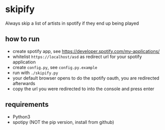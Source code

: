 # skipify
Always skip a list of artists in spotify if they end up being played

## how to run
* create spotify app, see https://developer.spotify.com/my-applications/
* whitelist `https://localhost/asd` as redirect url for your spotify application
* create `config.py`, see `config.py.example`
* run with `./skipify.py`
* your default browser opens to do the spotify oauth, you are redirected afterwards
* copy the url you were redirected to into the console and press enter

## requirements
* Python3
* spotipy (NOT the pip version, install from github)
